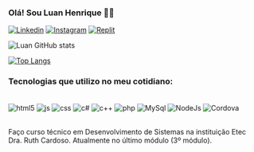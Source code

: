 

### Olá! Sou Luan Henrique 👏🏻

[![Linkedin](https://img.shields.io/badge/LinkedIn-0077B5?style=for-the-badge&logo=linkedin&logoColor=white)](https://www.linkedin.com/in/luan-henrique-64261b272/)
[![Instagram](https://img.shields.io/badge/Instagram-E4405F?style=for-the-badge&logo=instagram&logoColor=white)](https://www.instagram.com/kirito_dr4gon/)
[![Replit](https://img.shields.io/badge/replit-667881?style=for-the-badge&logo=replit&logoColor=white)](https://replit.com/@LuanHenrique36)

![Luan GitHub stats](https://github-readme-stats.vercel.app/api?username=LuanHenrique51&show_icons=true&theme=dracula)

[![Top Langs](https://github-readme-stats.vercel.app/api/top-langs/?username=LuanHenrique51&layout=donut)](https://github.com/LuanHenrique51/github-readme-stats)

### Tecnologias que utilizo no meu cotidiano:
<div style="display: inline_block"><br/>
  <img align="center" alt= "html5" src="https://img.shields.io/badge/HTML5-E34F26?style=for-the-badge&logo=html5&logoColor=white"/>
  <img align="center" alt= "js" src="https://img.shields.io/badge/JavaScript-F7DF1E?style=for-the-badge&logo=javascript&logoColor=black"/>
  <img align="center" alt= "css" src="https://img.shields.io/badge/CSS-237?&style=for-the-badge&logo=css3&logoColor=white"/>
  <img align="center" alt= "c#" src="https://img.shields.io/badge/C%23-239120?style=for-the-badge&logo=c-sharp&logoColor=white"/>
  <img align="center" alt= "c++" src="https://img.shields.io/badge/C%2B%2B-00599C?style=for-the-badge&logo=c%2B%2B&logoColor=white"/>
  <img align="center" alt= "php" src="https://img.shields.io/badge/PHP-777BB4?style=for-the-badge&logo=php&logoColor=white"/>
  <img align="center" alt= "MySql" src="https://img.shields.io/badge/MySQL-00000F?style=for-the-badge&logo=mysql&logoColor=white"/>
  <img align="center" alt="NodeJs" src="https://img.shields.io/badge/Node.js-43853D?style=for-the-badge&logo=node.js&logoColor=white"/>
  <img align="center" alt= "Cordova" src="https://img.shields.io/badge/Cordova-35434F?style=for-the-badge&logo=apache-cordova&logoColor=E8E8E8"/>
</div><br>

Faço curso técnico em Desenvolvimento de Sistemas na instituição Etec Dra. Ruth Cardoso. Atualmente no último módulo (3º módulo).




